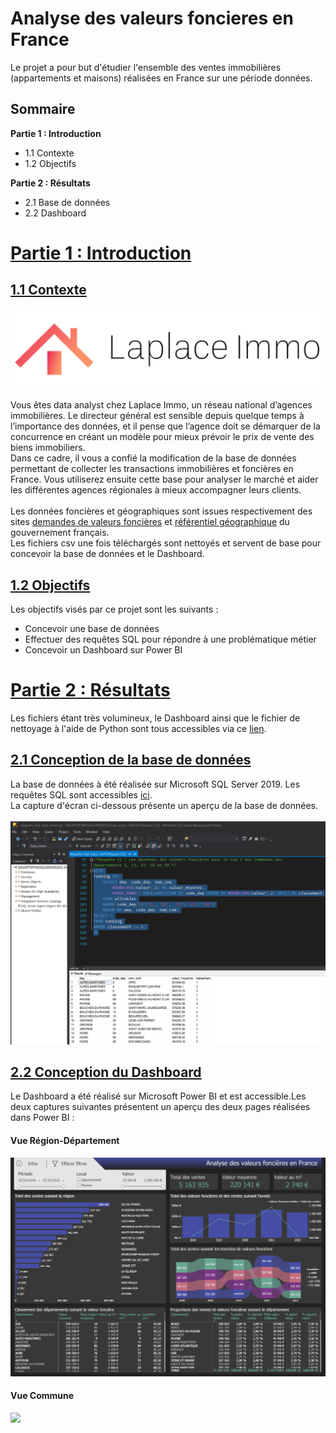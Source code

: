 # Analyse des valeurs foncieres en France
Le projet a pour but d'étudier l'ensemble des ventes immobilières (appartements et maisons) réalisées en France sur une période données.
## Sommaire
 **Partie 1 : Introduction**
 - 1.1 Contexte
 - 1.2 Objectifs
  
**Partie 2 : Résultats**
 - 2.1 Base de données
 - 2.2 Dashboard
 
# <u> Partie 1 : Introduction</u>

## <u>1.1 Contexte</u>
![](https://github.com/kodjosteve/Analyse_valeurs_foncieres_France/blob/main/Donn%C3%A9es%20d'entr%C3%A9e/Logo%20Laplace%20Immo.png)
 <br><br>Vous êtes data analyst chez Laplace Immo, un réseau national d’agences immobilières.
 Le directeur général est sensible depuis quelque temps à l’importance des données, et il pense que l’agence doit se démarquer de la concurrence en créant un modèle pour mieux prévoir le prix de vente des biens immobiliers. 
<br>Dans ce cadre, il vous a confié la modification de la base de données permettant de collecter les transactions immobilières et foncières en France. Vous utiliserez ensuite cette base pour analyser le marché et aider les différentes agences régionales à mieux accompagner leurs clients.
<br><br>Les données foncières et géographiques sont issues respectivement des sites [demandes de valeurs foncières](https://www.data.gouv.fr/fr/datasets/demandes-de-valeurs-foncieres/) et [référentiel géographique](https://www.data.gouv.fr/fr/datasets/referentiel-geographique-francais-communes-unites-urbaines-aires-urbaines-departements-academies-regions/) du gouvernement français.
<br>Les fichiers csv une fois téléchargés sont nettoyés et servent de base pour concevoir la base de données et le Dashboard.

## <u>1.2 Objectifs</u>
Les objectifs visés par ce projet sont les suivants : <br>
 - Concevoir une base de données
 - Effectuer des requêtes SQL pour répondre à une problématique métier
 - Concevoir un Dashboard sur Power BI

# <u> Partie 2 : Résultats</u>
Les fichiers étant très volumineux, le Dashboard ainsi que le fichier de nettoyage à l'aide de Python sont tous accessibles via ce [lien](https://drive.google.com/drive/folders/1Cqe-5qjUciKeXfKNSBtV-fKD0J6ltE2g?usp=sharing).

## <u>2.1 Conception de la base de données</u>
La base de données à été réalisée sur Microsoft SQL Server 2019. Les requêtes SQL sont accessibles [ici](https://github.com/kodjosteve/Analyse_valeurs_foncieres_France/blob/main/R%C3%A9sultats/Requ%C3%AAtes%20SQL%20Data_Immo.sql).<br>
La capture d'écran ci-dessous présente un aperçu de la base de données.<br><br>
![](https://github.com/kodjosteve/Analyse_valeurs_foncieres_France/blob/main/R%C3%A9sultats/SQLServer_R%C3%A9sultats_requete11.png)

## <u>2.2 Conception du Dashboard</u>
Le Dashboard a été réalisé sur Microsoft Power BI et est accessible.Les deux captures suivantes présentent un aperçu des deux pages réalisées dans Power BI : <br>
#### Vue Région-Département <br>
![](https://github.com/kodjosteve/Analyse_valeurs_foncieres_France/blob/main/R%C3%A9sultats/PowerBI_Capture_Dashboard_Region_d%C3%A9partement.png)<br>
#### Vue Commune <br>
![](https://github.com/kodjosteve/Analyse_valeurs_foncieres_France/blob/main/R%C3%A9sultats/PowerBI_Capture_Dashboard_Commune.png)<br>


